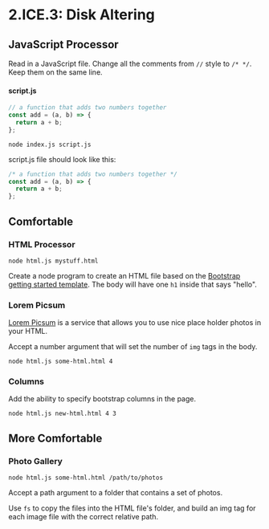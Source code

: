 # 2.ICE.3: Disk Altering

## JavaScript Processor

Read in a JavaScript file. Change all the comments from `//` style to `/* */`. Keep them on the same line.

#### script.js

```javascript
// a function that adds two numbers together
const add = (a, b) => {
  return a + b;
};
```

```text
node index.js script.js
```

script.js file should look like this:

```javascript
/* a function that adds two numbers together */
const add = (a, b) => {
  return a + b;
};
```

## Comfortable

### HTML Processor

```text
node html.js mystuff.html
```

Create a node program to create an HTML file based on the [Bootstrap getting started template](https://getbootstrap.com/docs/4.5/getting-started/introduction/#starter-template). The body will have one `h1` inside that says "hello".

### Lorem Picsum

[Lorem Picsum](https://picsum.photos/) is a service that allows you to use nice place holder photos in your HTML.

Accept a number argument that will set the number of `img` tags in the body.

```text
node html.js some-html.html 4
```

### Columns

Add the ability to specify bootstrap columns in the page.

```text
node html.js new-html.html 4 3
```

## More Comfortable

### Photo Gallery

```text
node html.js some-html.html /path/to/photos
```

Accept a path argument to a folder that contains a set of photos.

Use `fs` to copy the files into the HTML file's folder, and build an img tag for each image file with the correct relative path.

